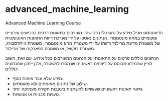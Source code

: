# advanced_machine_learning
Advanced Machine Learning Course

הדאטהסט מכיל מידע על נהגי כלי רכב שהיו מעורבים בתאונות דרכים בכבישים עירוניים ומקומיים במחוז מונטגומרי. הנתונים נאספו על ידי מערכת דיווח התאונות האוטומטית של משטרת מדינת מרילנד ודווחו על ידי משטרת מחוז מונטגומרי, משטרת גייתרסבורג, משטרת רוקוויל, או משטרת הפארקים של מרילנד.

הנתונים כוללים פרטים על התאונות ועל הנהגים המעורבים בכל אירוע. עם זאת, חשוב לציין שהמידע מבוסס על דיווחים ראשוניים שנמסרו למשטרה, ולכן ייתכן שהנתונים כוללים:  
- מידע שלא עבר אימות נוסף.  
- שילוב של נתונים מאומתים ולא מאומתים.  
- סיווגי תאונות ראשוניים שעשויים להשתנות בעקבות חקירה מעמיקה יותר.  
- טעויות מכניות או אנושיות.
